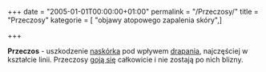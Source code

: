 +++
date = "2005-01-01T00:00:00+01:00"
permalink = "/Przeczosy/"
title = "Przeczosy"
kategorie = [ "objawy atopowego zapalenia skóry",]

+++

**Przeczos** - uszkodzenie [naskórka](/atopedia/Naskórek "wikilink") pod wpływem [drapania](/atopedia/Drapanie "wikilink"), najczęściej w kształcie linii. Przeczosy [goją się](/atopedia/Gojenie "wikilink") całkowicie i nie zostają po nich blizny.
